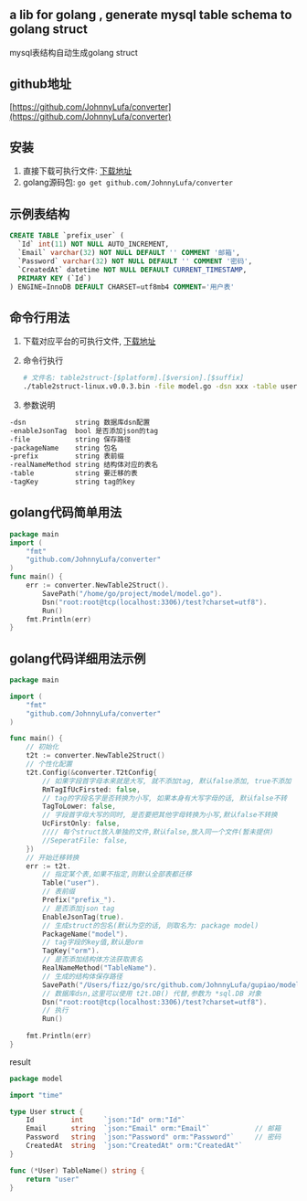 a lib for golang , generate mysql table schema to golang struct  
-----
mysql表结构自动生成golang struct  

## github地址
[https://github.com/JohnnyLufa/converter](https://github.com/JohnnyLufa/converter)

## 安装
1. 直接下载可执行文件: [下载地址](https://github.com/JohnnyLufa/converter/releases)  
2. golang源码包: `go get github.com/JohnnyLufa/converter`

## 示例表结构
```sql
CREATE TABLE `prefix_user` (
  `Id` int(11) NOT NULL AUTO_INCREMENT,
  `Email` varchar(32) NOT NULL DEFAULT '' COMMENT '邮箱',
  `Password` varchar(32) NOT NULL DEFAULT '' COMMENT '密码',
  `CreatedAt` datetime NOT NULL DEFAULT CURRENT_TIMESTAMP,
  PRIMARY KEY (`Id`)
) ENGINE=InnoDB DEFAULT CHARSET=utf8mb4 COMMENT='用户表'
```

## 命令行用法
1. 下载对应平台的可执行文件, [下载地址](https://github.com/JohnnyLufa/converter/releases)

2. 命令行执行
    ```sh
    # 文件名: table2struct-[$platform].[$version].[$suffix]
    ./table2struct-linux.v0.0.3.bin -file model.go -dsn xxx -table user
    ```

3. 参数说明
```sh
-dsn            string 数据库dsn配置
-enableJsonTag  bool 是否添加json的tag
-file           string 保存路径
-packageName    string 包名
-prefix         string 表前缀
-realNameMethod string 结构体对应的表名
-table          string 要迁移的表
-tagKey         string tag的key
```

## golang代码简单用法
```go
package main
import (
	"fmt"
	"github.com/JohnnyLufa/converter"
)
func main() {
	err := converter.NewTable2Struct().
		SavePath("/home/go/project/model/model.go").
		Dsn("root:root@tcp(localhost:3306)/test?charset=utf8").
		Run()
	fmt.Println(err)
}
```

## golang代码详细用法示例
```go
package main

import (
	"fmt"
	"github.com/JohnnyLufa/converter"
)

func main() {
	// 初始化
	t2t := converter.NewTable2Struct()
	// 个性化配置
	t2t.Config(&converter.T2tConfig{
		// 如果字段首字母本来就是大写, 就不添加tag, 默认false添加, true不添加
		RmTagIfUcFirsted: false,
		// tag的字段名字是否转换为小写, 如果本身有大写字母的话, 默认false不转
		TagToLower: false,
		// 字段首字母大写的同时, 是否要把其他字母转换为小写,默认false不转换
		UcFirstOnly: false,
		//// 每个struct放入单独的文件,默认false,放入同一个文件(暂未提供)
		//SeperatFile: false,
	})
	// 开始迁移转换
	err := t2t.
		// 指定某个表,如果不指定,则默认全部表都迁移
		Table("user").
		// 表前缀
		Prefix("prefix_").
		// 是否添加json tag
		EnableJsonTag(true).
		// 生成struct的包名(默认为空的话, 则取名为: package model)
		PackageName("model").
		// tag字段的key值,默认是orm
		TagKey("orm").
		// 是否添加结构体方法获取表名
		RealNameMethod("TableName").
		// 生成的结构体保存路径
		SavePath("/Users/fizz/go/src/github.com/JohnnyLufa/gupiao/model/model.go").
		// 数据库dsn,这里可以使用 t2t.DB() 代替,参数为 *sql.DB 对象
		Dsn("root:root@tcp(localhost:3306)/test?charset=utf8").
		// 执行
		Run()
	
	fmt.Println(err)
}
```

result 
```go
package model

import "time"

type User struct {
	Id         int     `json:"Id" orm:"Id"`
	Email      string  `json:"Email" orm:"Email"`           // 邮箱
	Password   string  `json:"Password" orm:"Password"`     // 密码
	CreatedAt  string  `json:"CreatedAt" orm:"CreatedAt"`
}

func (*User) TableName() string {
	return "user"
}
```
